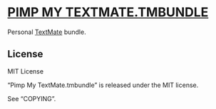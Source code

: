 [PIMP MY TEXTMATE.TMBUNDLE](https://github.com/mkempe/Pimp-My-TextMate.tmbundle "Pimp My TextMate.tmbundle")
============================================================================================================

Personal [TextMate](http://macromates.com "TextMate") bundle.

License
-------

MIT License

“Pimp My TextMate.tmbundle” is released under the MIT license.

See “COPYING”.